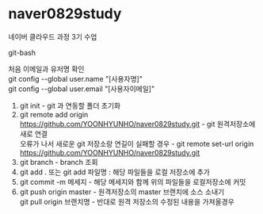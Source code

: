 # naver0829study
네이버 클라우드 과정 3기 수업





git-bash

처음 이메일과 유저명 확인  
git config --global user.name "[사용자명]"  
git config --global user.email "[사용자이메일]"


1. git init - git 과 연동할 폴더 초기화
2. git remote add origin https://github.com/YOONHYUNHO/naver0829study.git - git 원격저장소에 새로 연결                          
   오류가 나서 새로운 git 저장소랑 연길이 실패할 경우 - git remote set-url origin https://github.com/YOONHYUNHO/naver0829study.git    
3. git branch - branch 조회
4. git add . 또는 git add 파일명 : 해당 파일들을 로컬 저장소에 추가
5. git commit -m 메세지 - 해당 메세지와 함께 위의 파일들을 로컬저장소에 커밋
6. git push origin master - 원격저장소의 master 브랜치에 소스 소내기  
 git pull origin 브랜치명 - 반대로 원격 저장소의 수정된 내용을 가져올경우 



